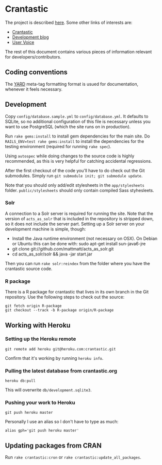 # Crantastic

The project is described [here](http://dev.crantastic.org/about). Some other
links of interests are:

- [Crantastic](http://crantastic.org/)
- [Development blog](http://blog.crantastic.org/)
- [User Voice](http://crantastic.uservoice.com/)

The rest of this document contains various pieces of information relevant for
developers/contributors.

## Coding conventions

The [YARD](http://github.com/lsegal/yard/tree/master) meta-tag formatting format
is usued for documentation, whenever it feels necessary.

## Development

Copy `config/database.sample.yml` to `config/database.yml`. It defaults to
SQLite, so no additional configuration of this file is necessary unless you want
to use PostgreSQL (which the site runs on in production).

Run `rake gems:install` to install gem dependencies for the main site.
Do `RAILS_ENV=test rake gems:install` to install the dependencies for the
testing environment (required for running `rake spec`).

Using `autospec` while doing changes to the source code is highly recommended,
as this is very helpful for catching accidental regressions.

After the first checkout of the code you'll have to do check out the Git
submodules. Simply run `git submodule init; git submodule update`.

Note that you should only add/edit stylesheets in the `app/stylesheets` folder.
`public/stylesheets` should only contain compiled Sass styhesleets.

### Solr

A connection to a Solr server is required for running the site. Note that the
version of `acts_as_solr` that is included in the repository is stripped down,
so it does not include the server part. Setting up a Solr server on your
development machine is simple, though:

* Install the Java runtime environment (not necessary on OSX). On Debian or
  Ubuntu this can be done with: sudo apt-get install sun-java6-jre
* git clone git://github.com/mattmatt/acts_as_solr.git
* cd acts_as_solr/solr && java -jar start.jar

Then you can run `rake solr:reindex` from the folder where you have the
crantastic source code.

### R package

There is a R package for crantastic that lives in its own branch in the Git
repository. Use the following steps to check out the source:

    git fetch origin R-package
    git checkout --track -b R-package origin/R-package

## Working with Heroku

### Setting up the Heroku remote

    git remote add heroku git@heroku.com:crantastic.git

Confirm that it's working by running `heroku info`.

### Pulling the latest database from crantastic.org

    heroku db:pull

This will overwrite `db/development.sqlite3`.

### Pushing your work to Heroku

    git push heroku master

Personally I use an alias so I don't have to type as much:

    alias gph='git push heroku master'

## Updating packages from CRAN

Run `rake crantastic:cron` or `rake crantastic:update_all_packages`.
